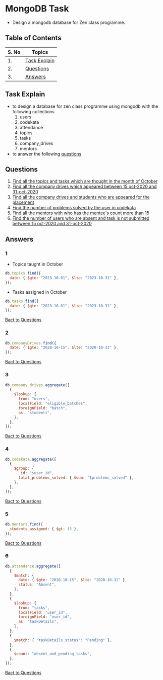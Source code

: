 # MongoDB Task

- Design a mongodb database for Zen class programme.

## Table of Contents

| S. No | Topics                        |
| ----- | ----------------------------- |
| 1.    | [Task Explain](#task-explain) |
| 2.    | [Questions](#questions)       |
| 3.    | [Answers](#answers)           |

## Task Explain

- to design a database for zen class programme using mongodb with the following collections
  1. users
  2. codekata
  3. attendance
  4. topics
  5. tasks
  6. company_drives
  7. mentors
- to answer the following [questions](#questions)

## Questions

1. [Find all the topics and tasks which are thought in the month of October](#1)
2. [Find all the company drives which appeared between 15 oct-2020 and 31-oct-2020](#2)
3. [Find all the company drives and students who are appeared for the placement](#3)
4. [Find the number of problems solved by the user in codekata](#4)
5. [Find all the mentors with who has the mentee's count more than 15](#5)
6. [Find the number of users who are absent and task is not submitted between 15 oct-2020 and 31-oct-2020](#6)

## Answers

### 1

- Topics taught in October

```js
db.topics.find({
  date: { $gte: "2023-10-01", $lte: "2023-10-31" },
});
```

- Tasks assigned in October

```js
db.tasks.find({
  date: { $gte: "2023-10-01", $lte: "2023-10-31" },
});
```

[Bact to Questions](#questions)

### 2

```js
db.companyDrives.find({
  date: { $gte: "2020-10-15", $lte: "2020-10-31" },
});
```

[Bact to Questions](#questions)

### 3

```js
db.company_drives.aggregate([
  {
    $lookup: {
      from: "users",
      localField: "eligible_batches",
      foreignField: "batch",
      as: "students",
    },
  },
]);
```

[Bact to Questions](#questions)

### 4

```js
db.codekata.aggregate([
  {
    $group: {
      _id: "$user_id",
      total_problems_solved: { $sum: "$problems_solved" },
    },
  },
]);
```

[Bact to Questions](#questions)

### 5

```js
db.mentors.find({
  students_assigned: { $gt: 15 },
});
```

[Bact to Questions](#questions)

### 6

```js
db.attendance.aggregate([
  {
    $match: {
      date: { $gte: "2020-10-15", $lte: "2020-10-31" },
      status: "Absent",
    },
  },
  {
    $lookup: {
      from: "tasks",
      localField: "user_id",
      foreignField: "user_id",
      as: "taskDetails",
    },
  },
  {
    $match: { "taskDetails.status": "Pending" },
  },
  {
    $count: "absent_and_pending_tasks",
  },
]);
```

[Bact to Questions](#questions)
